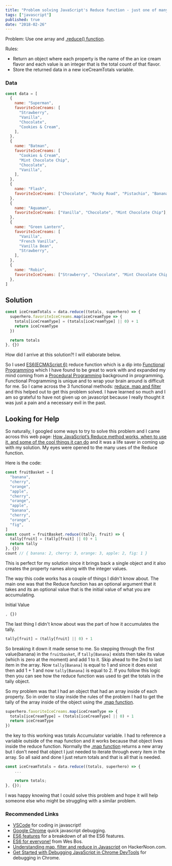 ```yaml
---
title: "Problem solving JavaScript's Reduce function - just one of many use cases to utilize Reduce"
tags: ["javascript"]
published: true
date: "2018-02-26"
---
```


Problem: Use one array and [.reduce() function](https://developer.mozilla.org/en-US/docs/Web/JavaScript/Reference/Global_Objects/Array/Reduce).

Rules:

- Return an object where each property is the name of the an ice cream flavor and each value is an integer that is the total count of that flavor.
- Store the returned data in a new iceCreamTotals variable.

### Data

```javascript
const data = [
  {
    name: "Superman",
    favoriteIceCreams: [
      "Strawberry",
      "Vanilla",
      "Chocolate",
      "Cookies & Cream",
    ],
  },
  {
    name: "Batman",
    favoriteIceCreams: [
      "Cookies & Cream",
      "Mint Chocolate Chip",
      "Chocolate",
      "Vanilla",
    ],
  },
  {
    name: "Flash",
    favoriteIceCreams: ["Chocolate", "Rocky Road", "Pistachio", "Banana"],
  },
  {
    name: "Aquaman",
    favoriteIceCreams: ["Vanilla", "Chocolate", "Mint Chocolate Chip"],
  },
  {
    name: "Green Lantern",
    favoriteIceCreams: [
      "Vanilla",
      "French Vanilla",
      "Vanilla Bean",
      "Strawberry",
    ],
  },
  {
    name: "Robin",
    favoriteIceCreams: ["Strawberry", "Chocolate", "Mint Chocolate Chip"],
  },
]
```

## Solution

```javascript
const iceCreamTotals = data.reduce((totals, superhero) => {
  superhero.favoriteIceCreams.map(iceCreamType => {
    totals[iceCreamType] = (totals[iceCreamType] || 0) + 1
    return iceCreamType
  })

  return totals
}, {})
```

How did I arrive at this solution?! I will elaborate below.

So I used [ES6(ECMAScript 6)](https://developer.mozilla.org/en-US/docs/Web/JavaScript/New_in_JavaScript/ECMAScript_2015_support_in_Mozilla) reduce function which is a dip into [Functional Programming](https://en.wikipedia.org/wiki/Functional_programming) which I have found to be great to work with and expanded my mind coming from a [Procedural Programming](https://en.wikipedia.org/wiki/Procedural_programming) background in programming. Functional Programming is unique and to wrap your brain around is difficult for me. So I came across the 3 functional methods: [reduce, map and filter](https://hackernoon.com/understanding-map-filter-and-reduce-in-javascript-5df1c7eee464) and this helped out to get this problem solved. I have learned so much and I am so grateful to have not given up on javascript because I really thought it was just a pain and a necessary evil in the past.

## Looking for Help

So naturally, I googled some ways to try to solve this problem and I came across this web page: [How JavaScript’s Reduce method works, when to use it, and some of the cool things it can do](https://medium.freecodecamp.org/reduce-f47a7da511a9) and it was a life saver in coming up with my solution. My eyes were opened to the many uses of the Reduce function.

Here is the code:

```javascript
const fruitBasket = [
  "banana",
  "cherry",
  "orange",
  "apple",
  "cherry",
  "orange",
  "apple",
  "banana",
  "cherry",
  "orange",
  "fig",
]
const count = fruitBasket.reduce((tally, fruit) => {
  tally[fruit] = (tally[fruit] || 0) + 1
  return tally
}, {})
count // { banana: 2, cherry: 3, orange: 3, apple: 2, fig: 1 }
```

This is perfect for my solution since it brings back a single object and it also creates the property names along with the integer values.

The way this code works has a couple of things I didn't know about. The main one was that the Reduce function has an optional argument that it takes and its an optional value that is the initial value of what you are accumulating.

Initial Value

```javascript
, {})
```

The last thing I didn't know about was the part of how it accumulates the tally.

```javascript
tally[fruit] = (tally[fruit] || 0) + 1
```

So breaking it down it made sense to me. So stepping through the first value(banana) in the `fruitbasket`,
if `tally[Banana]` exists then take its value (which is zero at the moment) and add 1 to it. Skip ahead to the 2nd to last item in the array. Now `tally[Banana]` is equal to 1 and since it does exist then add 1 + 1 and now `tally[Banana]` is equal to 2. If you follow this logic then you can see how the reduce function was used to get the totals in the tally object.

So my problem was that I had an object that had an array inside of each property. So in order to stay inside the rules of the problem I had to get the tally of the array inside of the object using the [.map function](https://developer.mozilla.org/en-US/docs/Web/JavaScript/Reference/Global_Objects/Array/map).

```javascript
superhero.favoriteIceCreams.map(iceCreamType => {
  totals[iceCreamType] = (totals[iceCreamType] || 0) + 1
  return iceCreamType
})
```

the key to this working was totals Accumulator variable. I had to reference a variable outside of the map function and it works because that object lives inside the reduce function. Normally the [.map function](https://developer.mozilla.org/en-US/docs/Web/JavaScript/Reference/Global_Objects/Array/map) returns a new array but I don't need that object I just needed to iterate through every item in the array. So all said and done I just return totals and that is all that is needed.

```javascript
const iceCreamTotals = data.reduce((totals, superhero) => {
    ...

    return totals;
}, {});

```

I was happy knowing that I could solve this problem and hope it will help someone else who might be struggling with a similar problem.

### Recommended Links

- [VSCode](https://code.visualstudio.com/) for coding in javascript!
- [Google Chrome](https://www.google.com/chrome/) quick javascript debugging.
- [ES6 features](https://github.com/lukehoban/es6features) for a breakdown of all the ES6 features.
- [ES6 for everyone!](http://wesbos.com/es6-for-everyone/) from Wes Bos.
- [Understanding map, filter and reduce in Javascript](https://hackernoon.com/understanding-map-filter-and-reduce-in-javascript-5df1c7eee464) on HackerNoon.com.
- [Get Started with Debugging JavaScript in Chrome DevTools](https://developers.google.com/web/tools/chrome-devtools/javascript/) for debugging in Chrome.
